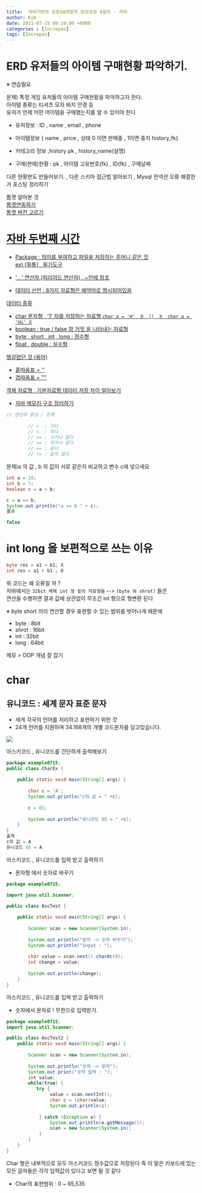 ```yaml
---
title:  자바기반의 응용SW개발자 양성과정 8일차 - 자바
author: Kim
date: 2021-07-15 09:19:00 +0900
categories : [Increpas]
tags: [Increpas]
---
```



# ERD 유저들의 아이템 구매현황 파악하기.

※ 연습필요<br>

문제) 특정 게임 유저들의 아이템 구매현황을 파악하고자 한다.<br>
아이템 종류는 티셔츠 모자 바지 안경 등<br>
유저가 언제 어떤 어이템을 구매했는지를 알 수 있어야 한다<br>

- 유저정보 : ID  , name , email , phone<br>
- 아이템정보 { name , price , 상태 0 이면 판매중 , 1이면 중지 history_fk}<br>
- 카테고리 정보 ,history pk , history_name(설명)<br>

- 구매(판매)현황 : pk , 아이템 고유번호(fk) ,  ID(fk) , 구매날짜

다른 현황판도 만들어보기. , 다른 스키마 접근법 알아보기 , Mysql 컨넥션 오류 해결한거 포스팅 정리하기<br>

톰캣 알아본 것<br>
<a href = "https://all-record.tistory.com/49">톰캣연동하기</a><br>
<a href = "https://itworldyo.tistory.com/88">톰캣 버전 고르기<br>


# 자바 두번째 시간

- Package : 의미를 부여하고 파일을 저장하는 주머니 같은 것<br>
ex) [필통] , 필기도구<br>

- ' . '  연산자 (피리어드 연산자) , ~안에 참조

- 데이터 선언 : 8가지 자료형은 예약어로 명시되어있음

데이터 종류<br>

- char 문자형 , '1' 자를 저장하는 자료형
``` char a = 'H'  O  ||  X  char a = 'Hi' X ```<br>
- boolean : true / false 참 거짓 을 나타내는 자료형<br>
- byte , short , int , long : 정수형<br>
- float , double : 실수형

헷갈렸던 것 (용어) <br>

- 홑따옴표 = ''
- 겹따옴표 = ""


객체 자료형 , 기본자료형 데이터 저장 차이 알아보기<br>
- 자바 메모리 구조 정리하기<br>

```java
// 연산자 중심 : 왼쪽
		
		// >  : 크다
		// <  : 작다
		// >= : 크거나 같다
		// <= : 작거나 같다
		// == : 같다
		// != : 같지 않다
```

문제)a 의 값 , b 의 값이 서로 같은지 비교하고 변수 c에 넣으세요<br>

```java
int a = 10;
int b = 7;
boolean c = a > b;

c = a == b;
System.out.println("a == b " + c);
결과

false
```

# int long 을 보편적으로 쓰는 이유

```java
byte res = a1 + b1; X
int res = a1 + b1 ; O
```

위 코드는 왜 오류일 까 ? <br>
 자바에서는 ```32bit 체제 int 형 밑의 자료형들``` --> ```(byte 와 shrot)``` 들은<br>
연산을 수행하면 결과 값에 상관없이 무조건 int 형으로 형변환 된다<br>

※ byte short 끼리 연산할 경우 표현할 수 있는 범위를 벗어나게 때문에 <br>

- byte : 8bit
- shrot : 16bit
- int : 32bit
- long : 64bit

메모 > OOP 개념 잘 잡기<br>

# char

## 유니코드 : 세계 문자 표준 문자

- 세게 각국의 언어를 처리하고 표현하기 위한 것
- 24개 언어를 지원하며 34.168개의 개별 코드문자를 담고있습니다.

<img src = "/post/JavaDownload/as.png"><br>



아스키코드 , 유니코드를 간단하게 출력해보기<br>

```java
package example0715;
public class CharEx {
	
	public static void main(String[] args) {
		
		char c = 'A';
		System.out.println("c의 값 = " +c);
		
		c = 65;
		
		System.out.println("유니코드 65 = " +c);
	}
}
출력
c의 값 = A
유니코드 65 = A
```

아스키코드 , 유니코드를 입력 받고 출력하기<br>
- 문자형 에서 숫자로 바꾸기

```java
package example0715;

import java.util.Scanner;

public class AscTest {
	
	public static void main(String[] args) {
		
		Scanner scan = new Scanner(System.in);
		
		System.out.println("문자 -> 숫자 바꾸기");
		System.out.println("Input : ");
		
		char value = scan.next().charAt(0);
		int change = value;
		
		System.out.println(change);
	}
}
```

아스키코드 , 유니코드를 입력 받고 출력하기
- 숫자에서 문자로 ! 무한으로 입력받기.

```java
package example0715;
import java.util.Scanner;

public class AscTest2 {
	public static void main(String[] args) {
		
		Scanner scan = new Scanner(System.in);
		
		System.out.println("숫자 -> 문자");
		System.out.print("숫자 입력 : ");
		int value;
		while(true) {
		   try {
				value = scan.nextInt();
				char c = (char)value;
				System.out.println(c);
	
			} catch (Exception e) {
				System.out.println(e.getMessage());
				scan = new Scanner(System.in);
			}	
		}
	}
}
```
Char 형은 내부적으로 모두 아스키코드 정수값으로 저장된다 즉 이 말은 키보드에 있는<br>
모든 글자들은 각각 입력값이 있다고 보면 될 것 같다<br>

- Char의 표현범위 : 0 ~ 65,535
